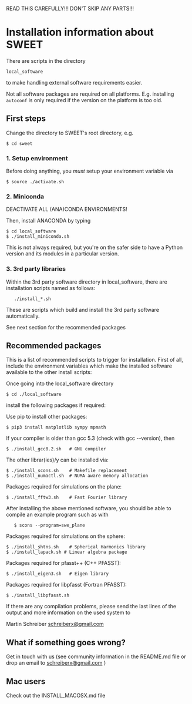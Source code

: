 
READ THIS CAREFULLY!!! DON'T SKIP ANY PARTS!!!


# Installation information about SWEET

There are scripts in the directory
```
local_software
```
to make handling external software requirements easier.

Not all software packages are required on all platforms. E.g. installing
`autoconf` is only required if the version on the platform is too old.


## First steps

Change the directory to SWEET's root directory, e.g.
```
$ cd sweet
```


### 1. Setup environment

Before doing anything, you *must* setup your environment variable via

```
$ source ./activate.sh
```

### 2. Miniconda

DEACTIVATE ALL (ANA)CONDA ENVIRONMENTS!

Then, install ANACONDA by typing
```
$ cd local_software
$ ./install_miniconda.sh
```
This is not always required, but you're on the safer side to have a Python version and its modules in a particular version.


### 3. 3rd party libraries

Within the 3rd party software directory in local_software,
there are installation scripts named as follows:
```
   ./install_*.sh
```
These are scripts which build and install the 3rd party software automatically.

See next section for the recommended packages


## Recommended packages

This is a list of recommended scripts to trigger for installation.
First of all, include the environment variables which make the
installed software available to the other install scripts:

Once going into the local_software directory
```
$ cd ./local_software
```
install the following packages if required:


Use pip to install other packages:
```
$ pip3 install matplotlib sympy mpmath
```

If your compiler is older than gcc 5.3 (check with gcc --version), then
```
$ ./install_gcc8.2.sh	# GNU compiler
```

The other librar(ies)/y can be installed via:
```
$ ./install_scons.sh	# Makefile replacement
$ ./install_numactl.sh	# NUMA aware memory allocation
```

Packages required for simulations on the plane:
```
$ ./install_fftw3.sh	# Fast Fourier library
```

After installing the above mentioned software, you should
be able to compile an example program such as with

```
   $ scons --program=swe_plane
```


Packages required for simulations on the sphere:
```
$ ./install_shtns.sh	# Spherical Harmonics library
$ ./install_lapack.sh # Linear algebra package
```

Packages required for pfasst++ (C++ PFASST):
```
$ ./install_eigen3.sh	# Eigen library
```

Packages required for libpfasst (Fortran PFASST):
```
$ ./install_libpfasst.sh
```

If there are any compilation problems, please send the last
lines of the output and more information on the used system to

Martin Schreiber <schreiberx@gmail.com>


## What if something goes wrong?

Get in touch with us (see community information in the README.md file or drop an
email to schreiberx@gmail.com )


## Mac users

Check out the INSTALL_MACOSX.md file
